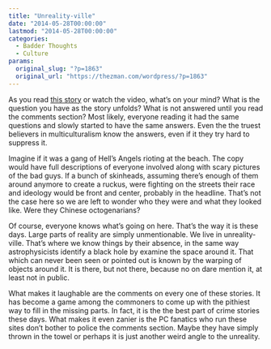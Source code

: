 ```yaml
---
title: "Unreality-ville"
date: "2014-05-28T00:00:00"
lastmod: "2014-05-28T00:00:00"
categories:
  - Badder Thoughts
  - Culture
params:
  original_slug: "?p=1863"
  original_url: "https://thezman.com/wordpress/?p=1863"
---
```


As you read <a
href="https://miami.cbslocal.com/2014/05/26/officials-flpd-bso-attempting-to-control-unruly-crowd/"
rel="noopener noreferrer" target="_blank">this story</a> or watch the
video, what’s on your mind? What is the question you have as the story
unfolds? What is not answered until you read the comments section? Most
likely, everyone reading it had the same questions and slowly started to
have the same answers. Even the the truest believers in multiculturalism
know the answers, even if it they try hard to suppress it.

Imagine if it was a gang of Hell’s Angels rioting at the beach. The copy
would have full descriptions of everyone involved along with scary
pictures of the bad guys. If a bunch of skinheads, assuming there’s
enough of them around anymore to create a ruckus, were fighting on the
streets their race and ideology would be front and center, probably in
the headline. That’s not the case here so we are left to wonder who they
were and what they looked like. Were they Chinese octogenarians?

Of course, everyone knows what’s going on here. That’s the way it is
these days. Large parts of reality are simply unmentionable. We live in
unreality-ville. That’s where we know things by their absence, in the
same way astrophysicists identify a black hole by examine the space
around it. That which can never been seen or pointed out is known by the
warping of objects around it. It is there, but not there, because no on
dare mention it, at least not in public.

What makes it laughable are the comments on every one of these stories.
It has become a game among the commoners to come up with the pithiest
way to fill in the missing parts. In fact, it is the the best part of
crime stories these days. What makes it even zanier is the PC fanatics
who run these sites don’t bother to police the comments section. Maybe
they have simply thrown in the towel or perhaps it is just another weird
angle to the unreality.

